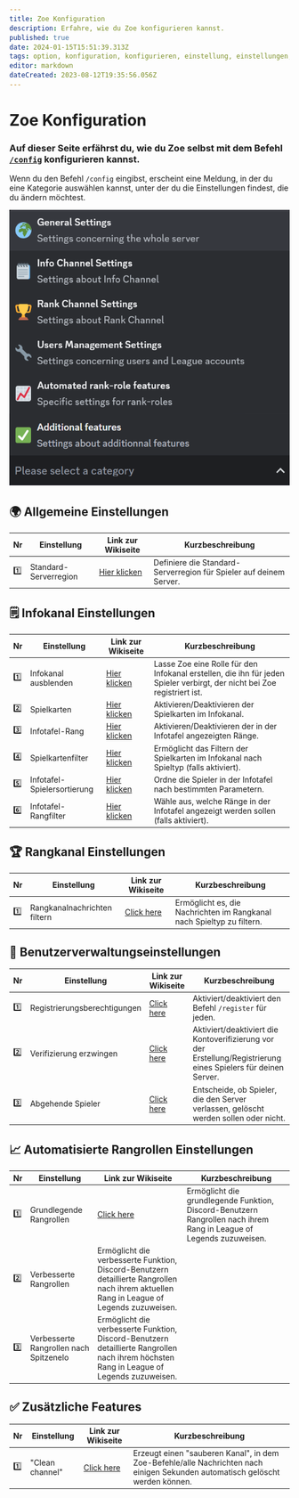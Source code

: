 ```yaml
---
title: Zoe Konfiguration
description: Erfahre, wie du Zoe konfigurieren kannst.
published: true
date: 2024-01-15T15:51:39.313Z
tags: option, konfiguration, konfigurieren, einstellung, einstellungen, optionen
editor: markdown
dateCreated: 2023-08-12T19:35:56.056Z
---
```


# Zoe Konfiguration

### Auf dieser Seite erfährst du, wie du Zoe selbst mit dem Befehl [`/config`](https://wiki.zoe-discord-bot.ch/en/commands/important/config) konfigurieren kannst.

Wenn du den Befehl `/config` eingibst, erscheint eine Meldung, in der du eine Kategorie auswählen kannst, unter der du die Einstellungen findest, die du ändern möchtest.

![](/configuration_choices.png)

## 🌍 Allgemeine Einstellungen

| Nr  | Einstellung | Link zur Wikiseite | Kurzbeschreibung |
| --- | --- | --- | --- |
| 1️⃣ | Standard-Serverregion | [Hier klicken](https://wiki.zoe-discord-bot.ch/en/Zoe-Configuration/General/Serverregion) | Definiere die Standard-Serverregion für Spieler auf deinem Server. |

## 🗒️ Infokanal Einstellungen

| Nr  | Einstellung | Link zur Wikiseite | Kurzbeschreibung |
| --- | --- | --- | --- |
| 1️⃣ | Infokanal ausblenden | [Hier klicken](/en/Zoe-Configuration/Infochannel/Hide-Infochannel) | Lasse Zoe eine Rolle für den Infokanal erstellen, die ihn für jeden Spieler verbirgt, der nicht bei Zoe registriert ist. |
| 2️⃣ | Spielkarten | [Hier klicken](/en/Zoe-Configuration/Infochannel/Gamecards/) | Aktivieren/Deaktivieren der Spielkarten im Infokanal. |
| 3️⃣ | Infotafel-Rang | [Hier klicken](https://wiki.zoe-discord-bot.ch/en/Zoe-Configuration/Infochannel/Infochannel-Ranks) | Aktivieren/Deaktivieren der in der Infotafel angezeigten Ränge. |
| 4️⃣ | Spielkartenfilter | [Hier klicken](https://wiki.zoe-discord-bot.ch/en/Zoe-Configuration/Infochannel/Gamecard-Filter) | Ermöglicht das Filtern der Spielkarten im Infokanal nach Spieltyp (falls aktiviert). |
| 5️⃣ | Infotafel-Spielersortierung | [Hier klicken](https://wiki.zoe-discord-bot.ch/en/Zoe-Configuration/Infochannel/Infochannel-Order) | Ordne die Spieler in der Infotafel nach bestimmten Parametern. |
| 6️⃣ | Infotafel-Rangfilter | [Hier klicken](https://wiki.zoe-discord-bot.ch/en/Zoe-Configuration/Infochannel/Infochannel-Rankfilter) | Wähle aus, welche Ränge in der Infotafel angezeigt werden sollen (falls aktiviert). |

## 🏆 Rangkanal Einstellungen

| Nr  | Einstellung | Link zur Wikiseite | Kurzbeschreibung |
| --- | --- | --- | --- |
| 1️⃣ | Rangkanalnachrichten filtern | [Click here](https://wiki.zoe-discord-bot.ch/en/Zoe-Configuration/Rankchannel/Rankchannel-Filter) | Ermöglicht es, die Nachrichten im Rangkanal nach Spieltyp zu filtern. |

## 🔧 Benutzerverwaltungseinstellungen

| Nr  | Einstellung | Link zur Wikiseite | Kurzbeschreibung |
| --- | --- | --- | --- |
| 1️⃣ | Registrierungsberechtigungen | [Click here](https://wiki.zoe-discord-bot.ch/en/Zoe-Configuration/Usermanagment/Register) | Aktiviert/deaktiviert den Befehl `/register` für jeden. |
| 2️⃣ | Verifizierung erzwingen | [Click here](https://wiki.zoe-discord-bot.ch/en/Zoe-Configuration/Usermanagment/Verification) | Aktiviert/deaktiviert die Kontoverifizierung vor der Erstellung/Registrierung eines Spielers für deinen Server. |
| 3️⃣ | Abgehende Spieler | [Click here](https://wiki.zoe-discord-bot.ch/en/Zoe-Configuration/Usermanagment/Delete-Leavers) | Entscheide, ob Spieler, die den Server verlassen, gelöscht werden sollen oder nicht. |

## 📈 Automatisierte Rangrollen Einstellungen

| Nr  | Einstellung | Link zur Wikiseite | Kurzbeschreibung |
| --- | --- | --- | --- |
| 1️⃣ | Grundlegende Rangrollen | [Click here](https://wiki.zoe-discord-bot.ch/en/features/rankroles) | Ermöglicht die grundlegende Funktion, Discord-Benutzern Rangrollen nach ihrem Rang in League of Legends zuzuweisen. |
| 2️⃣ | Verbesserte Rangrollen | Ermöglicht die verbesserte Funktion, Discord-Benutzern detaillierte Rangrollen nach ihrem aktuellen Rang in League of Legends zuzuweisen. |
| 3️⃣ | Verbesserte Rangrollen nach Spitzenelo | Ermöglicht die verbesserte Funktion, Discord-Benutzern detaillierte Rangrollen nach ihrem höchsten Rang in League of Legends zuzuweisen. |

## ✅ Zusätzliche Features

| Nr  | Einstellung | Link zur Wikiseite | Kurzbeschreibung |
| --- | --- | --- | --- |
| 1️⃣ | "Clean channel" | [Click here](https://wiki.zoe-discord-bot.ch/en/Zoe-Configuration/Additional/Cleanchannel) | Erzeugt einen "sauberen Kanal", in dem Zoe-Befehle/alle Nachrichten nach einigen Sekunden automatisch gelöscht werden können. |